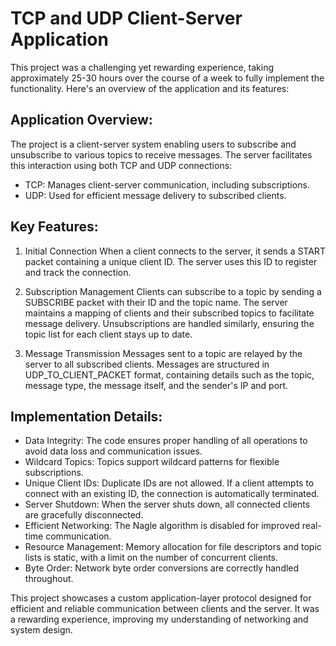 # TCP and UDP Client-Server Application

This project was a challenging yet rewarding experience, taking approximately 
25-30 hours over the course of a week to fully implement the functionality. 
Here's an overview of the application and its features:


## Application Overview:

The project is a client-server system enabling users to subscribe and unsubscribe
to various topics to receive messages. The server facilitates this interaction
using both TCP and UDP connections:
* TCP: Manages client-server communication, including subscriptions.
* UDP: Used for efficient message delivery to subscribed clients.


## Key Features:

1) Initial Connection
When a client connects to the server, it sends a START packet containing a unique
client ID. The server uses this ID to register and track the connection.

2) Subscription Management
Clients can subscribe to a topic by sending a SUBSCRIBE packet with their ID and the topic name.
The server maintains a mapping of clients and their subscribed topics to facilitate message delivery.
Unsubscriptions are handled similarly, ensuring the topic list for each client stays up to date.

3) Message Transmission
Messages sent to a topic are relayed by the server to all subscribed clients.
Messages are structured in UDP_TO_CLIENT_PACKET format, containing details such as the topic, 
message type, the message itself, and the sender's IP and port.


## Implementation Details:

* Data Integrity: The code ensures proper handling of all operations to avoid data loss and communication issues.
* Wildcard Topics: Topics support wildcard patterns for flexible subscriptions.
* Unique Client IDs: Duplicate IDs are not allowed. If a client attempts to connect with an existing ID, the connection is automatically terminated.
* Server Shutdown: When the server shuts down, all connected clients are gracefully disconnected.
* Efficient Networking: The Nagle algorithm is disabled for improved real-time communication.
* Resource Management: Memory allocation for file descriptors and topic lists is static, with a limit on the number of concurrent clients.
* Byte Order: Network byte order conversions are correctly handled throughout.

This project showcases a custom application-layer protocol designed for efficient and reliable
communication between clients and the server. It was a rewarding experience, improving my understanding
of networking and system design.
